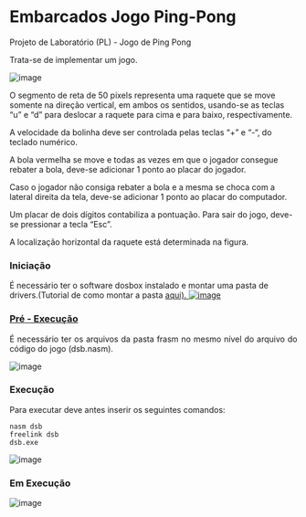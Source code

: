 # Embarcados Jogo Ping-Pong
Projeto de Laboratório (PL) - Jogo de Ping Pong
 
Trata-se de implementar um jogo. 

![image](https://user-images.githubusercontent.com/80075307/201693806-7a5f9a1e-d6a9-48f2-9486-254ae2aacd1f.png)

O segmento de reta de 50 pixels representa uma raquete que se move somente na direção vertical, 
em ambos os sentidos, usando-se as teclas “u” e “d” para deslocar a raquete para cima e para baixo, respectivamente. 

A velocidade da bolinha deve ser controlada pelas teclas “+” e “-“, do teclado numérico. 

A bola vermelha se move e todas as vezes em que o jogador consegue rebater a bola, deve-se adicionar 1 ponto ao placar do jogador. 

Caso o jogador não consiga rebater a bola e a mesma se choca com a lateral direita da tela, deve-se adicionar 1 ponto ao placar do computador. 

Um placar de dois dígitos  contabiliza a pontuação. 
Para sair do jogo, deve-se pressionar a tecla “Esc”. 

A localização horizontal da raquete está determinada na figura.


<h3 align="left">Iniciação</h3>
   </a>
   <p align="justify">

É necessário ter o software dosbox instalado e montar uma pasta de drivers.(Tutorial de como montar a pasta 
     <a href="http://www.sierrahelp.com/Utilities/Emulators/DOSBox/DOSBoxGuide-Mount.html"
        >aqui). 
      ![image](https://user-images.githubusercontent.com/80075307/223241048-89caea4f-cba3-4ff9-b220-255a0714f273.png)
    
 
<h3 align="left"> Pré - Execução  </h3>
   </a>
   <p align="justify">
 É necessário ter os arquivos da pasta frasm no mesmo nível do arquivo do código do jogo (dsb.nasm).


![image](https://user-images.githubusercontent.com/80075307/223243621-d46676e8-35ed-449c-bd4f-390d549e2a75.png)



  <h3 align="left">Execução</h3>
    </a>
    <p align="justify">
    Para executar deve antes inserir os seguintes comandos: 
    
    
    nasm dsb
    freelink dsb
    dsb.exe

![image](https://user-images.githubusercontent.com/80075307/223264756-d9876806-f622-4e4b-80b6-d2f04b3485fb.png)

<h3 align="left"> Em Execução  </h3>
   </a>
   <p align="justify">
   
![image](https://user-images.githubusercontent.com/80075307/223231198-75f04131-3507-4c30-9356-294a6fbc8998.png)

